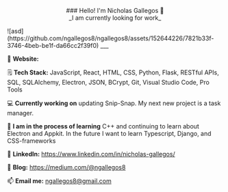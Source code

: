 
<p align="center">
 ### Hello! I'm Nicholas Gallegos 👋
 <br>
 _I am currently looking for work_
</p>
![asd](https://github.com/ngallegos8/ngallegos8/assets/152644226/7821b33f-3746-4beb-be1f-da66cc2f39f0)
___





🔗 **Website:** 

🗒️ **Tech Stack:** JavaScript, React, HTML, CSS, Python, Flask, RESTful APIs, SQL, SQLAlchemy, Electron, JSON, BCrypt, Git, Visual Studio Code, Pro Tools

💻 **Currently working on** updating Snip-Snap. My next new project is a task manager.

🧠 **I am in the process of learning** C++ and continuing to learn about Electron and Appkit. In the future I want to learn Typescript, Django, and CSS-frameworks

👤 **LinkedIn:** https://www.linkedin.com/in/nicholas-gallegos/

📘 **Blog:** https://medium.com/@ngallegos8

📫 **Email me:** ngallegos8@gmail.com









<!--
**ngallegos8/ngallegos8** is a ✨ _special_ ✨ repository because its `README.md` (this file) appears on your GitHub profile.

Here are some ideas to get you started:

- 🔭 I’m currently working on ...
- 🌱 I’m currently learning ...
- 👯 I’m looking to collaborate on ...
- 🤔 I’m looking for help with ...
- 💬 Ask me about ...
- 📫 How to reach me: ...
- 😄 Pronouns: ...
- ⚡ Fun fact: ...
-->
